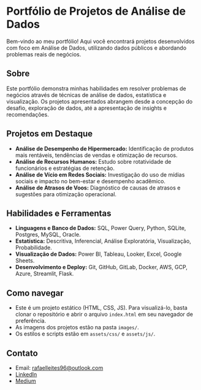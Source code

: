 # Portfólio de Projetos de Análise de Dados

Bem-vindo ao meu portfólio! Aqui você encontrará projetos desenvolvidos com foco em Análise de Dados, utilizando dados públicos e abordando problemas reais de negócios.

## Sobre

Este portfólio demonstra minhas habilidades em resolver problemas de negócios através de técnicas de análise de dados, estatística e visualização. Os projetos apresentados abrangem desde a concepção do desafio, exploração de dados, até a apresentação de insights e recomendações.

## Projetos em Destaque

- **Análise de Desempenho de Hipermercado:** Identificação de produtos mais rentáveis, tendências de vendas e otimização de recursos.
- **Análise de Recursos Humanos:** Estudo sobre rotatividade de funcionários e estratégias de retenção.
- **Análise de Vício em Redes Sociais:** Investigação do uso de mídias sociais e impacto no bem-estar e desempenho acadêmico.
- **Análise de Atrasos de Voos:** Diagnóstico de causas de atrasos e sugestões para otimização operacional.

## Habilidades e Ferramentas

- **Linguagens e Banco de Dados:** SQL, Power Query, Python, SQLite, Postgres, MySQL, Oracle.
- **Estatística:** Descritiva, Inferencial, Análise Exploratória, Visualização, Probabilidade.
- **Visualização de Dados:** Power BI, Tableau, Looker, Excel, Google Sheets.
- **Desenvolvimento e Deploy:** Git, GitHub, GitLab, Docker, AWS, GCP, Azure, Streamlit, Flask.

## Como navegar

- Este é um projeto estático (HTML, CSS, JS). Para visualizá-lo, basta clonar o repositório e abrir o arquivo `index.html` em seu navegador de preferência.
- As imagens dos projetos estão na pasta `images/`.
- Os estilos e scripts estão em `assets/css/` e `assets/js/`.

## Contato

- Email: rafaelleites96@outlook.com
- [LinkedIn](http://www.linkedin.com/in/rafaeleites)
- [Medium](https://medium.com/@rafaeleites)
